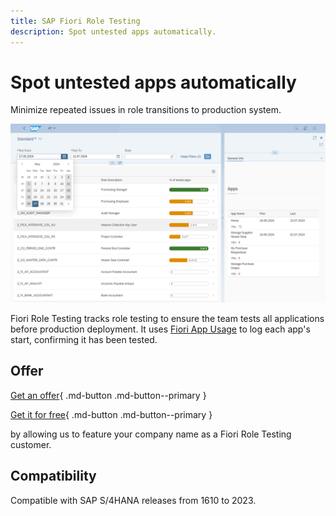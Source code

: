 ```yaml
---
title: SAP Fiori Role Testing
description: Spot untested apps automatically.
---
```

# Spot untested apps automatically

Minimize repeated issues in role transitions to production system.

[![](res/frt.png)](res/frt.png)

Fiori Role Testing tracks role testing to ensure the team tests all applications before production deployment. It uses [Fiori App Usage](https://help.fioriappsusage.org) to log each app's start, confirming it has been tested.

## Offer

[Get an offer](contact.md){ .md-button .md-button--primary }

[Get it for free](contact.md?free=true){ .md-button .md-button--primary }

by allowing us to feature your company name as a Fiori Role Testing customer. 

## Compatibility

Compatible with SAP S/4HANA releases from 1610 to 2023.